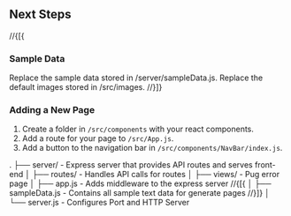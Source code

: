 ﻿## Next Steps

//{[{

### Sample Data

Replace the sample data stored in /server/sampleData.js.
Replace the default images stored in /src/images.
//}]}

### Adding a New Page

1. Create a folder in `/src/components` with your react components.
2. Add a route for your page to `/src/App.js`.
3. Add a button to the navigation bar in `/src/components/NavBar/index.js`.

.
├── server/ - Express server that provides API routes and serves front-end
│ ├── routes/ - Handles API calls for routes
│ ├── views/ - Pug error page
│ ├── app.js - Adds middleware to the express server
//{[{
│ ├── sampleData.js - Contains all sample text data for generate pages
//}]}
│ └── server.js - Configures Port and HTTP Server
